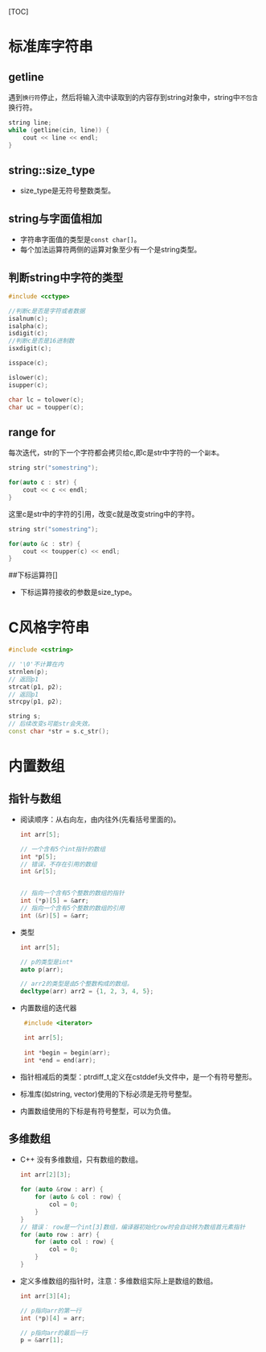 [TOC]
# 标准库字符串

## getline
遇到`换行符`停止，然后将输入流中读取到的内容存到string对象中，string中`不包含`换行符。
```cpp
string line;
while (getline(cin, line)) {
    cout << line << endl;
}
```
## string::size_type
+ size_type是无符号整数类型。

## string与字面值相加
+ 字符串字面值的类型是`const char[]`。
+ 每个加法运算符两侧的运算对象至少有一个是string类型。

## 判断string中字符的类型

```cpp
#include <cctype>

//判断c是否是字符或者数据
isalnum(c);
isalpha(c);
isdigit(c);
//判断c是否是16进制数
isxdigit(c);

isspace(c);

islower(c);
isupper(c);

char lc = tolower(c);
char uc = toupper(c);

```

## range for
每次迭代，str的下一个字符都会拷贝给c,即c是str中字符的一个`副本`。
```cpp
string str("somestring");

for(auto c : str) {
    cout << c << endl;
}
```

这里c是str中的字符的引用，改变c就是改变string中的字符。
```cpp
string str("somestring");

for(auto &c : str) {
    cout << toupper(c) << endl;
}
```

##下标运算符[]

+ 下标运算符接收的参数是size_type。

# C风格字符串

```cpp
#include <cstring>

// '\0'不计算在内
strnlen(p);
// 返回p1
strcat(p1, p2);
// 返回p1
strcpy(p1, p2);

string s;
// 后续改变s可能str会失效。
const char *str = s.c_str();
```

# 内置数组
## 指针与数组
+ 阅读顺序：从右向左，由内往外(先看括号里面的)。
    ```cpp
    int arr[5];
    
    // 一个含有5个int指针的数组
    int *p[5];
    // 错误，不存在引用的数组
    int &r[5];
    
    
    // 指向一个含有5个整数的数组的指针
    int (*p)[5] = &arr;
    // 指向一个含有5个整数的数组的引用
    int (&r)[5] = &arr;
    ```  
+ 类型
    ```cpp
    int arr[5];
    
    // p的类型是int*
    auto p(arr);
    
    // arr2的类型是由5个整数构成的数组。
    decltype(arr) arr2 = {1, 2, 3, 4, 5};
    ```
+ 内置数组的迭代器
   ```cpp
    #include <iterator>

    int arr[5];
    
    int *begin = begin(arr);
    int *end = end(arr);
    ``` 
+ 指针相减后的类型：ptrdiff_t,定义在cstddef头文件中，是一个有符号整形。

+ 标准库(如string, vector)使用的下标必须是无符号整型。
+ 内置数组使用的下标是有符号整型，可以为负值。

## 多维数组
+ C++ 没有多维数组，只有数组的数组。
    ```cpp
    int arr[2][3];
    
    for (auto &row : arr) {
        for (auto & col : row) {
            col = 0;
        }
    }
    // 错误： row是一个int[3]数组，编译器初始化row时会自动转为数组首元素指针
    for (auto row : arr) {
        for (auto col : row) {
            col = 0;
        }
    }
    ```
+ 定义多维数组的指针时，注意：多维数组实际上是数组的数组。
    ```c++
    int arr[3][4];
    
    // p指向arr的第一行
    int (*p)[4] = arr;

    // p指向arr的最后一行
    p = &arr[1];
    ```